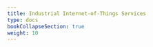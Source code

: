 ```yaml
---
title: Industrial Internet-of-Things Services
type: docs
bookCollapseSection: true
weight: 10
---
```

